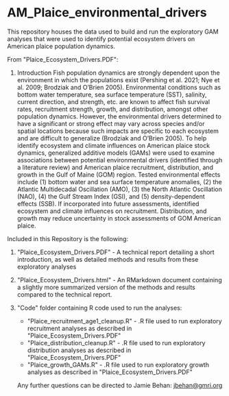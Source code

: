 # AM_Plaice_environmental_drivers
This repository houses the data used to build and run the exploratory GAM analyses that were used to identify potential ecosystem drivers on American plaice population dynamics.

From "Plaice_Ecosystem_Drivers.PDF":

1.	Introduction
  Fish population dynamics are strongly dependent upon the environment in which the populations exist (Pershing et al. 2021; Nye et al. 2009; Brodziak and O’Brien 2005). Environmental conditions such as bottom water temperature, sea surface temperature (SST), salinity, current direction, and strength, etc. are known to affect fish survival rates, recruitment strength, growth, and distribution, amongst other population dynamics. However, the environmental drivers determined to have a significant or strong effect may vary across species and/or spatial locations because such impacts are specific to each ecosystem and are difficult to generalize (Brodziak and O’Brien 2005).
  To help identify ecosystem and climate influences on American plaice stock dynamics, generalized additive models (GAMs) were used to examine associations between potential environmental drivers (identified through a literature review) and American plaice recruitment, distribution, and growth in the Gulf of Maine (GOM) region. Tested environmental effects include (1) bottom water and sea surface temperature anomalies, (2) the Atlantic Multidecadal Oscillation (AMO), (3) the North Atlantic Oscillation (NAO), (4) the Gulf Stream Index (GSI), and (5) density-dependent effects (SSB). If incorporated into future assessments, identified ecosystem and climate influences on recruitment. Distribution, and growth may reduce uncertainty in stock assessments of GOM American plaice.
  
  Included in this Repository is the following:
  
  1. "Plaice_Ecosystem_Drivers.PDF" - A technical report detailing a short introduction, as well as detailed methods and results from these exploratory analyses
  2. "Plaice_Ecosystem_Drivers.html" - An RMarkdown document containing a slightly more summarized version of the methods and results compared to the technical report.
  3. "Code" folder containing R code used to run the analyses:
        - "Plaice_recruitment_age1_cleanup.R" - .R file used to run exploratory recruitment analyses as described in "Plaice_Ecosystem_Drivers.PDF"
        - "Plaice_distribution_cleanup.R" - .R file used to run exploratory distribution analyses as described in "Plaice_Ecosystem_Drivers.PDF"
        - "Plaice_growth_GAMs.R" - .R file used to run exploratory growth analyses as described in "Plaice_Ecosystem_Drivers.PDF"
        
        Any further questions can be directed to Jamie Behan: jbehan@gmri.org
